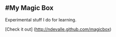 #My Magic Box
---

Experimental stuff I do for learning.

[Check it out] (http://ndevalle.github.com/magicbox)